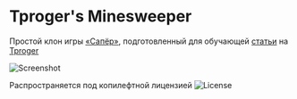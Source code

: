 # Tproger's Minesweeper
Простой клон игры [«Сапёр»](https://ru.wikipedia.org/wiki/Сапёр_(игра)), подготовленный для обучающей [статьи](https://tproger.ru/articles/15-mins-for-minesweeper/) на [Tproger](https://tproger.ru)

![Screenshot](https://tproger.azureedge.net/wp-content/uploads/2016/03/logo-1.png)

Распространяется под копилефтной лицензией ![License](https://www.gnu.org/graphics/gplv3-88x31.png)
